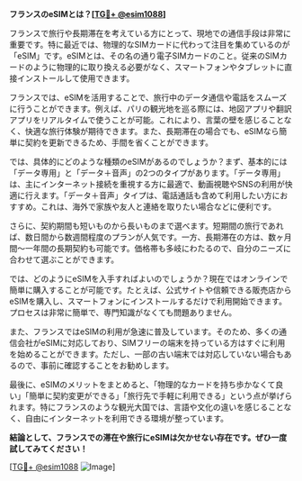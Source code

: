 **フランスのeSIMとは？[[TG💪+ @esim1088](https://t.me/s/esim1088)]**

フランスで旅行や長期滞在を考えている方にとって、現地での通信手段は非常に重要です。特に最近では、物理的なSIMカードに代わって注目を集めているのが「eSIM」です。eSIMとは、その名の通り電子SIMカードのこと。従来のSIMカードのように物理的に取り換える必要がなく、スマートフォンやタブレットに直接インストールして使用できます。

フランスでは、eSIMを活用することで、旅行中のデータ通信や電話をスムーズに行うことができます。例えば、パリの観光地を巡る際には、地図アプリや翻訳アプリをリアルタイムで使うことが可能。これにより、言葉の壁を感じることなく、快適な旅行体験が期待できます。また、長期滞在の場合でも、eSIMなら簡単に契約を更新できるため、手間を省くことができます。

では、具体的にどのような種類のeSIMがあるのでしょうか？まず、基本的には「データ専用」と「データ＋音声」の2つのタイプがあります。「データ専用」は、主にインターネット接続を重視する方に最適で、動画視聴やSNSの利用が快適に行えます。「データ＋音声」タイプは、電話通話も含めて利用したい方におすすめ。これは、海外で家族や友人と連絡を取りたい場合などに便利です。

さらに、契約期間も短いものから長いものまで選べます。短期間の旅行であれば、数日間から数週間程度のプランが人気です。一方、長期滞在の方は、数ヶ月間～一年間の長期契約も可能です。価格帯も多岐にわたるので、自分のニーズに合わせて選ぶことができます。

では、どのようにeSIMを入手すればよいのでしょうか？現在ではオンラインで簡単に購入することが可能です。たとえば、公式サイトや信頼できる販売店からeSIMを購入し、スマートフォンにインストールするだけで利用開始できます。プロセスは非常に簡単で、専門知識がなくても問題ありません。

また、フランスではeSIMの利用が急速に普及しています。そのため、多くの通信会社がeSIMに対応しており、SIMフリーの端末を持っている方はすぐに利用を始めることができます。ただし、一部の古い端末では対応していない場合もあるので、事前に確認することをお勧めします。

最後に、eSIMのメリットをまとめると、「物理的なカードを持ち歩かなくて良い」「簡単に契約変更ができる」「旅行先で手軽に利用できる」という点が挙げられます。特にフランスのような観光大国では、言語や文化の違いを感じることなく、自由にインターネットを利用できる環境が整っています。

**結論として、フランスでの滞在や旅行にeSIMは欠かせない存在です。ぜひ一度試してみてください！**

[[TG💪+ @esim1088](https://t.me/s/esim1088) ![Image](https://i.postimg.cc/Y0z9fWf4/image.png)]